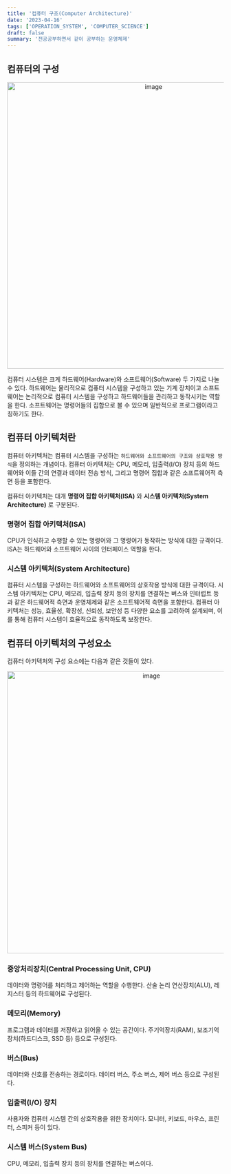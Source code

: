 ```yaml
---
title: '컴퓨터 구조(Computer Architecture)'
date: '2023-04-16'
tags: ['OPERATION_SYSTEM', 'COMPUTER_SCIENCE']
draft: false
summary: '전공공부하면서 같이 공부하는 운영체제'
---
```


## 컴퓨터의 구성

<p align="center">
    <img width="665" alt="image" src="https://user-images.githubusercontent.com/105579811/232283525-2da7629e-ca07-46ca-8e77-f42f3226143d.png"/>
</p>
컴퓨터 시스템은 크게 하드웨어(Hardware)와 소프트웨어(Software) 두 가지로 나눌 수 있다. 하드웨어는 물리적으로 컴퓨터 시스템을 구성하고 있는 기계 장치이고 소프트웨어는 논리적으로 컴퓨터 시스템을 구성하고 하드웨어들을 관리하고 동작시키는 역할을 한다. 소프트웨어는 명령어들의 집합으로 볼 수 있으며 일반적으로 프로그램이라고 칭하기도 한다.

## 컴퓨터 아키텍처란

컴퓨터 아키텍처는 컴퓨터 시스템을 구성하는 `하드웨어와 소프트웨어의 구조와 상호작용 방식`을 정의하는 개념이다. 컴퓨터 아키텍처는 CPU, 메모리, 입출력(I/O) 장치 등의 하드웨어와 이들 간의 연결과 데이터 전송 방식, 그리고 명령어 집합과 같은 소프트웨어적 측면 등을 포함한다.

컴퓨터 아키텍처는 대개 **명령어 집합 아키텍처(ISA)** 와 **시스템 아키텍처(System Architecture)** 로 구분된다.

### 명령어 집합 아키텍처(ISA)

CPU가 인식하고 수행할 수 있는 명령어와 그 명령어가 동작하는 방식에 대한 규격이다.
ISA는 하드웨어와 소프트웨어 사이의 인터페이스 역할을 한다.

### 시스템 아키텍처(System Architecture)

컴퓨터 시스템을 구성하는 하드웨어와 소프트웨어의 상호작용 방식에 대한 규격이다.
시스템 아키텍처는 CPU, 메모리, 입출력 장치 등의 장치를 연결하는 버스와 인터럽트 등과 같은 하드웨어적 측면과 운영체제와 같은 소프트웨어적 측면을 포함한다.
컴퓨터 아키텍처는 성능, 효율성, 확장성, 신뢰성, 보안성 등 다양한 요소를 고려하여 설계되며, 이를 통해 컴퓨터 시스템이 효율적으로 동작하도록 보장한다.

## 컴퓨터 아키텍처의 구성요소

컴퓨터 아키텍처의 구성 요소에는 다음과 같은 것들이 있다.

<p align="center">
    <img width="655" alt="image" src="https://user-images.githubusercontent.com/105579811/232283362-fd0fc1a6-1100-4086-94c6-8f68bec04be9.png"/>
</p>

### 중앙처리장치(Central Processing Unit, CPU)

데이터와 명령어를 처리하고 제어하는 역할을 수행한다.
산술 논리 연산장치(ALU), 레지스터 등의 하드웨어로 구성된다.

### 메모리(Memory)

프로그램과 데이터를 저장하고 읽어올 수 있는 공간이다.
주기억장치(RAM), 보조기억장치(하드디스크, SSD 등) 등으로 구성된다.

### 버스(Bus)

데이터와 신호를 전송하는 경로이다.
데이터 버스, 주소 버스, 제어 버스 등으로 구성된다.

### 입출력(I/O) 장치

사용자와 컴퓨터 시스템 간의 상호작용을 위한 장치이다.
모니터, 키보드, 마우스, 프린터, 스피커 등이 있다.

### 시스템 버스(System Bus)

CPU, 메모리, 입출력 장치 등의 장치를 연결하는 버스이다.
